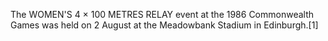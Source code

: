 The WOMEN'S 4 × 100 METRES RELAY event at the 1986 Commonwealth Games was held on 2 August at the Meadowbank Stadium in Edinburgh.[1]
